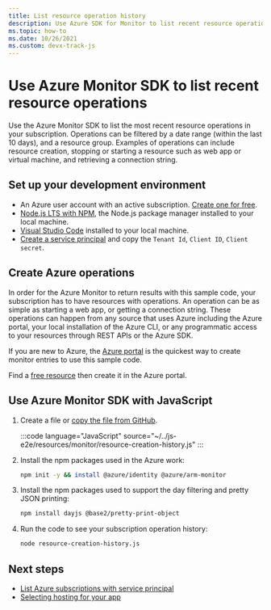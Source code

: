 ```yaml
---
title: List resource operation history
description: Use Azure SDK for Monitor to list recent resource operations. 
ms.topic: how-to
ms.date: 10/26/2021
ms.custom: devx-track-js
---
```


# Use Azure Monitor SDK to list recent resource operations

Use the Azure Monitor SDK to list the most recent resource operations in your subscription. Operations can be filtered by a date range (within the last 10 days), and a resource group. Examples of operations can include resource creation, stopping or starting a resource such as web app or virtual machine, and retrieving a connection string.

## Set up your development environment

- An Azure user account with an active subscription. [Create one for free](https://azure.microsoft.com/free/).
- [Node.js LTS with NPM](https://nodejs.org/en/download), the Node.js package manager installed to your local machine.
- [Visual Studio Code](https://code.visualstudio.com/) installed to your local machine. 
- [Create a service principal](/azure/developer/javascript/sdk/authentication/local-development-environment-service-principal?tabs=azure-sdk-for-javascript#1-create-a-service-principal) and copy the `Tenant Id`, `Client ID`, `Client secret`.

## Create Azure operations

In order for the Azure Monitor to return results with this sample code, your subscription has to have resources with operations. An operation can be as simple as starting a web app, or getting a connection string. These operations can happen from any source that uses Azure including the Azure portal, your local installation of the Azure CLI, or any programmatic access to your resources through REST APIs or the Azure SDK.

If you are new to Azure, the [Azure portal](https://portal.azure.com) is the quickest way to create monitor entries to use this sample code.

Find a [free resource](https://azure.microsoft.com/pricing/free-services/) then create it in the Azure portal.

## Use Azure Monitor SDK with JavaScript

1. Create a file or [copy the file from GitHub](https://github.com/Azure-Samples/js-e2e/blob/main/resources/monitor/resource-creation-history.js).

    :::code language="JavaScript" source="~/../js-e2e/resources/monitor/resource-creation-history.js"  :::

1. Install the npm packages used in the Azure work:

    ```bash
    npm init -y && install @azure/identity @azure/arm-monitor
    ```

1. Install the npm packages used to support the day filtering and pretty JSON printing:

    ```bash
    npm install dayjs @base2/pretty-print-object
    ```

1. Run the code to see your subscription operation history:

    ```bash
    node resource-creation-history.js
    ```

## Next steps

* [List Azure subscriptions with service principal](/azure/developer/javascript/sdk/authentication/local-development-environment-service-principal?tabs=azure-sdk-for-javascript#3-list-azure-subscriptions-with-service-principal)
* [Selecting hosting for your app](../select-hosting-service.md)
